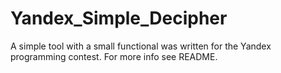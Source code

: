 # Yandex_Simple_Decipher
A simple tool with a small functional was written for the Yandex programming contest. For more info see README.
